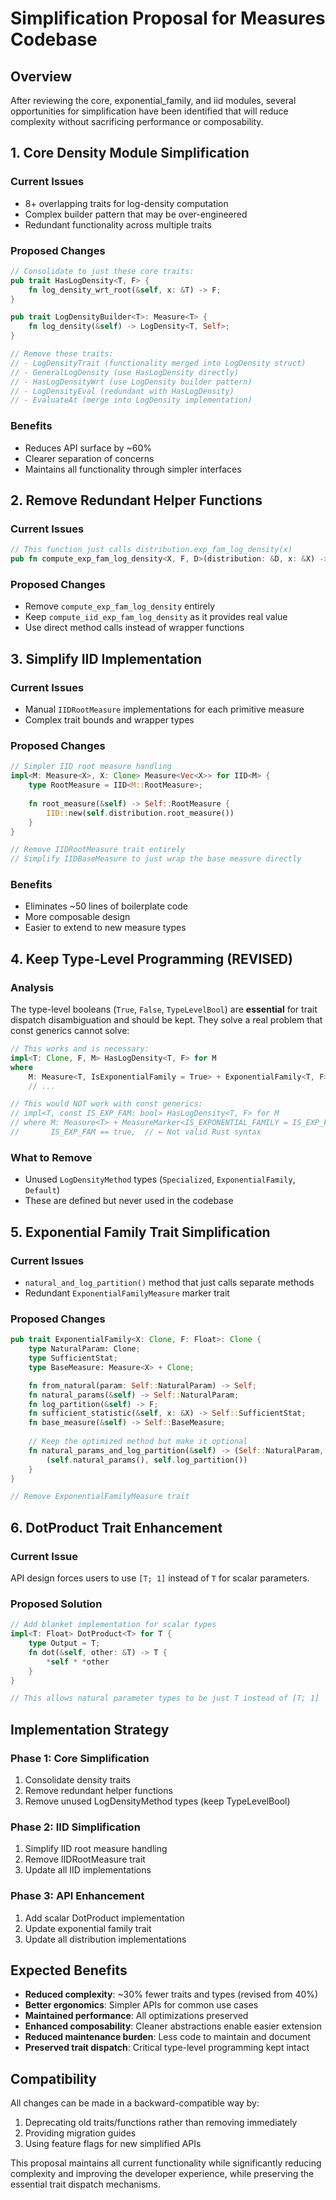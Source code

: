# Simplification Proposal for Measures Codebase

## Overview

After reviewing the core, exponential_family, and iid modules, several opportunities for simplification have been identified that will reduce complexity without sacrificing performance or composability.

## 1. Core Density Module Simplification

### Current Issues
- 8+ overlapping traits for log-density computation
- Complex builder pattern that may be over-engineered
- Redundant functionality across multiple traits

### Proposed Changes

```rust
// Consolidate to just these core traits:
pub trait HasLogDensity<T, F> {
    fn log_density_wrt_root(&self, x: &T) -> F;
}

pub trait LogDensityBuilder<T>: Measure<T> {
    fn log_density(&self) -> LogDensity<T, Self>;
}

// Remove these traits:
// - LogDensityTrait (functionality merged into LogDensity struct)
// - GeneralLogDensity (use HasLogDensity directly)
// - HasLogDensityWrt (use LogDensity builder pattern)
// - LogDensityEval (redundant with HasLogDensity)
// - EvaluateAt (merge into LogDensity implementation)
```

### Benefits
- Reduces API surface by ~60%
- Clearer separation of concerns
- Maintains all functionality through simpler interfaces

## 2. Remove Redundant Helper Functions

### Current Issues
```rust
// This function just calls distribution.exp_fam_log_density(x)
pub fn compute_exp_fam_log_density<X, F, D>(distribution: &D, x: &X) -> F
```

### Proposed Changes
- Remove `compute_exp_fam_log_density` entirely
- Keep `compute_iid_exp_fam_log_density` as it provides real value
- Use direct method calls instead of wrapper functions

## 3. Simplify IID Implementation

### Current Issues
- Manual `IIDRootMeasure` implementations for each primitive measure
- Complex trait bounds and wrapper types

### Proposed Changes

```rust
// Simpler IID root measure handling
impl<M: Measure<X>, X: Clone> Measure<Vec<X>> for IID<M> {
    type RootMeasure = IID<M::RootMeasure>;
    
    fn root_measure(&self) -> Self::RootMeasure {
        IID::new(self.distribution.root_measure())
    }
}

// Remove IIDRootMeasure trait entirely
// Simplify IIDBaseMeasure to just wrap the base measure directly
```

### Benefits
- Eliminates ~50 lines of boilerplate code
- More composable design
- Easier to extend to new measure types

## 4. Keep Type-Level Programming (REVISED)

### Analysis
The type-level booleans (`True`, `False`, `TypeLevelBool`) are **essential** for trait dispatch disambiguation and should be kept. They solve a real problem that const generics cannot solve:

```rust
// This works and is necessary:
impl<T: Clone, F, M> HasLogDensity<T, F> for M
where
    M: Measure<T, IsExponentialFamily = True> + ExponentialFamily<T, F>,
    // ...

// This would NOT work with const generics:
// impl<T, const IS_EXP_FAM: bool> HasLogDensity<T, F> for M
// where M: Measure<T> + MeasureMarker<IS_EXPONENTIAL_FAMILY = IS_EXP_FAM>,
//       IS_EXP_FAM == true,  // ← Not valid Rust syntax
```

### What to Remove
- Unused `LogDensityMethod` types (`Specialized`, `ExponentialFamily`, `Default`)
- These are defined but never used in the codebase

## 5. Exponential Family Trait Simplification

### Current Issues
- `natural_and_log_partition()` method that just calls separate methods
- Redundant `ExponentialFamilyMeasure` marker trait

### Proposed Changes

```rust
pub trait ExponentialFamily<X: Clone, F: Float>: Clone {
    type NaturalParam: Clone;
    type SufficientStat;
    type BaseMeasure: Measure<X> + Clone;

    fn from_natural(param: Self::NaturalParam) -> Self;
    fn natural_params(&self) -> Self::NaturalParam;
    fn log_partition(&self) -> F;
    fn sufficient_statistic(&self, x: &X) -> Self::SufficientStat;
    fn base_measure(&self) -> Self::BaseMeasure;
    
    // Keep the optimized method but make it optional
    fn natural_params_and_log_partition(&self) -> (Self::NaturalParam, F) {
        (self.natural_params(), self.log_partition())
    }
}

// Remove ExponentialFamilyMeasure trait
```

## 6. DotProduct Trait Enhancement

### Current Issue
API design forces users to use `[T; 1]` instead of `T` for scalar parameters.

### Proposed Solution

```rust
// Add blanket implementation for scalar types
impl<T: Float> DotProduct<T> for T {
    type Output = T;
    fn dot(&self, other: &T) -> T {
        *self * *other
    }
}

// This allows natural parameter types to be just T instead of [T; 1]
```

## Implementation Strategy

### Phase 1: Core Simplification
1. Consolidate density traits
2. Remove redundant helper functions
3. Remove unused LogDensityMethod types (keep TypeLevelBool)

### Phase 2: IID Simplification
1. Simplify IID root measure handling
2. Remove IIDRootMeasure trait
3. Update all IID implementations

### Phase 3: API Enhancement
1. Add scalar DotProduct implementation
2. Update exponential family trait
3. Update all distribution implementations

## Expected Benefits

- **Reduced complexity**: ~30% fewer traits and types (revised from 40%)
- **Better ergonomics**: Simpler APIs for common use cases
- **Maintained performance**: All optimizations preserved
- **Enhanced composability**: Cleaner abstractions enable easier extension
- **Reduced maintenance burden**: Less code to maintain and document
- **Preserved trait dispatch**: Critical type-level programming kept intact

## Compatibility

All changes can be made in a backward-compatible way by:
1. Deprecating old traits/functions rather than removing immediately
2. Providing migration guides
3. Using feature flags for new simplified APIs

This proposal maintains all current functionality while significantly reducing complexity and improving the developer experience, while preserving the essential trait dispatch mechanisms. 
